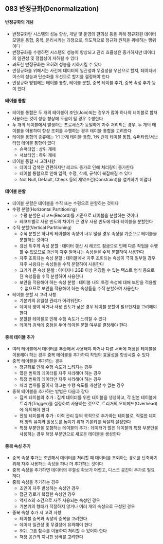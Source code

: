 ## 083 반정규화(Denormalization)

#### 반정규화의 개념

- 반정규화란 시스템의 성능 향상, 개발 및 운영의 편의성 등을 위해 정규화된 데이터 모델을 통합, 중복, 분리시키는 과정으로, 의도적으로 정규화 원칙을 위배하는 행위이다
- 반정규화를 수행하면 시스템의 성능이 향상되고 관리 효율성은 증가하지만 데이터의 일관성 및 정합성이 저하될 수 있다
- 과도한 반정규화는 오히려 성능을 저하시킬 수 있다
- 반정규화를 위해서는 사전에 데이터의 일관성과 무결성을 우선으로 할지, 데이터베이스의 성능과 단순화를 우선으로 할지를 결정해야 한다
- 반정규화 방법에는 테이블 통합, 테이블 분할, 중복 테이블 추가, 중복 속성 추가 등이 있다



#### 테이블 통합

- 테이블 통합은 두 개의 테이블이 조인(Join)되는 경우가 많아 하나의 테이블로 합쳐 사용하는 것이 성능 향상에 도움이 될 경우 수행한다
- 두 개의 테이블에서 발생하는 프로세스가 동일하게 자주 처리되는 경우, 두 개의 테이블을 이용하여 항상 조회를 수행하는 경우 테이블 통합을 고려한다
- 테이블 통합의 종류에는 1:1 관계 테이블 통합, 1:N 관계 테이블 통합, 슈퍼타입/서브타입 테이블 통합이 있다
  - 슈퍼타입 : 상위 개체
  - 서브타입 : 하위 개체
- 테이블 통합 시 고려사항
  - 데이터 검색은 간편하지만 레코드 증가로 인해 처리량이 증가한다
  - 테이블 통합으로 인해 입력, 수정, 삭제, 규칙이 복잡해질 수 있다
  - Not Null, Default, Check 등의 제약조건(Constraint)을 설계하기 어렵다



#### 테이블 분할

- 테이블 분할은 테이블을 수직 또는 수평으로 분할하는 것이다
- 수평 분할(Horizontal Partitioning)
  - 수평 분할은 레코드(Record)를 기준으로 테이블을 분할하는 것이다
  - 레코드별로 사용 빈도의 차이가 큰 경우 사용 빈도에 따라 테이블을 분할한다
- 수직 분할(Vertical Partitioning)
  - 수직 분할은 하나의 테이블에 속성이 너무 많을 경우 속성을 기준으로 테이블을 분할하는 것이다
  - 갱신 위주의 속성 분할 : 데이터 갱신 시 레코드 잠금으로 인해 다른 작업을 수행할 수 없으므로 갱신이 자주 일어나는 속성들을 수직 분할하여 사용한다
  - 자주 조회되는 속성 분할 : 테이블에서 자주 조회되는 속성이 극히 일부일 경우 자주 사용되는 속성들을 수직 분할하여 사용한다
  - 크기가 큰 속성 분할 : 이미지나 2GB 이상 저장될 수 있는 텍스트 형식 등으로 된 속성들을 수직 분할하여 사용한다
  - 보안을 적용해야 하는 속성 분할 : 테이블 내의 특정 속성에 대해 보안을 적용할 수 없으므로 보안을 적용해야 하는 속성들을 수직 분할하여 사용한다
- 테이블 분할 시 고려 사항
  - 기본키의 유일성 관리가 어려워진다
  - 데이터 양이 적거나 사용 빈도가 낮은 경우 테이블 분할이 필요한지를 고려해야 한다
  - 분할된 테이블로 인해 수행 속도가 느려질 수 있다
  - 데이터 검색에 중점을 두어 테이블 분할 여부를 결정해야 한다



#### 중복 테이블 추가

- 여러 테이블에서 데이터를 추출해서 사용해야 하거나 다른 서버에 저장된 테이블을 이용해야 하는 경우 중복 테이블을 추가하여 작업의 효율성을 향상시킬 수 있다
- 중복 테이블을 추가하는 경우
  - 정규화로 인해 수행 속도가 느려지는 경우
  - 많은 범위의 데이터를 자주 처리해야 하는 경우
  - 특정 범위의 데이터만 자주 처리해야 하는 경우
  - 처리 범위를 줄이지 않고는 수행 속도를 개선할 수 없는 경우
- 중복 테이블을 추가하는 방법은 다음과 같다
  - 집계 테이블의 추가 : 집계 데이터를 위한 테이블을 생성하고, 각 원본 테이블에 트리거(Trigger)를 설정하여 사용하는 것으로, 트리거의 오버헤드(Overhead)에 유의해야 한다
  - 진행 테이블의 추가 : 이력 관리 등의 목적으로 추가하는 테이블로, 적절한 데이터 양의 유지와 활용도를 높이기 위해 기본키를 적절히 설정한다
  - 특정 부분만을 포함하는 테이블의 추가 : 데이터가 많은 테이블의 특정 부분만을 사용하는 경우 해당 부분만으로 새로운 테이블을 생성한다



#### 중복 속성 추가

- 중복 속성 추가는 조인해서 데이터를 처리할 때 데이터를 조회하는 경로를 단축하기 위해 자주 사용하는 속성을 하나 더 추가하는 것이다
- 중복 속성을 추가하면 데이터의 무결성 확보가 어렵고, 디스크 공간이 추가로 필요하다
- 중복 속성을 추가하는 경우
  - 조인이 자주 발생하는 속성인 경우
  - 접근 경로가 복잡한 속성인 경우
  - 액세스의 조건으로 자주 사용되는 속성인 경우
  - 기본키의 형태가 적절하지 않거나 여러 개의 속성으로 구성된 경우
- 중복 속성 추가 시 고려 사항
  - 테이블 중복과 속성의 중복을 고려한다
  - 데이터 일관성 및 무결성에 유의해야 한다
  - SQL 그룹 함수를 이용하여 처리할 수 있어야 한다
  - 저장 공간의 지나친 낭비를 고려한다